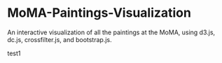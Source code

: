 # MoMA-Paintings-Visualization
An interactive visualization of all the paintings at the MoMA, using d3.js, dc.js, crossfilter.js, and bootstrap.js.

test1
